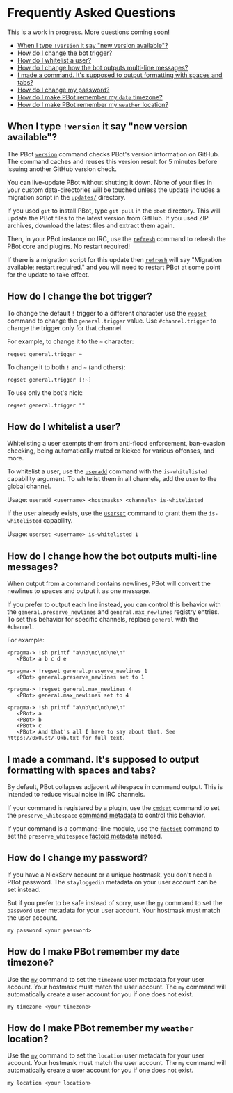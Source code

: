 # Frequently Asked Questions
This is a work in progress. More questions coming soon!

<!-- md-toc-begin -->
* [When I type `!version` it say "new version available"?](#when-i-type-version-it-say-new-version-available)
* [How do I change the bot trigger?](#how-do-i-change-the-bot-trigger)
* [How do I whitelist a user?](#how-do-i-whitelist-a-user)
* [How do I change how the bot outputs multi-line messages?](#how-do-i-change-how-the-bot-outputs-multi-line-messages)
* [I made a command. It's supposed to output formatting with spaces and tabs?](#i-made-a-command-its-supposed-to-output-formatting-with-spaces-and-tabs)
* [How do I change my password?](#how-do-i-change-my-password)
* [How do I make PBot remember my `date` timezone?](#how-do-i-make-pbot-remember-my-date-timezone)
* [How do I make PBot remember my `weather` location?](#how-do-i-make-pbot-remember-my-weather-location)
<!-- md-toc-end -->

## When I type `!version` it say "new version available"?
The PBot [`version`](Commands.md#version) command checks PBot's version information on GitHub.
The command caches and reuses this version result for 5 minutes before issuing another GitHub version check.

You can live-update PBot without shutting it down. None of your files in your custom
data-directories will be touched unless the update includes a migration script in the
[`updates/`](../updates) directory.

If you used `git` to install PBot, type `git pull` in the `pbot` directory. This will
update the PBot files to the latest version from GitHub. If you used ZIP archives, download
the latest files and extract them again.

Then, in your PBot instance on IRC, use the [`refresh`](Admin.md#refresh) command to refresh
the PBot core and plugins. No restart required!

If there is a migration script for this update then [`refresh`](Admin.md#refresh) will say "Migration available;
restart required." and you will need to restart PBot at some point for the update to take effect.

## How do I change the bot trigger?
To change the default `!` trigger to a different character use the [`regset`](Registry.md#regset)
command to change the `general.trigger` value. Use `#channel.trigger` to change the trigger only
for that channel.

For example, to change it to the `~` character:

    regset general.trigger ~

To change it to both `!` and `~` (and others):

    regset general.trigger [!~]

To use only the bot's nick:

    regset general.trigger ""

## How do I whitelist a user?
Whitelisting a user exempts them from anti-flood enforcement, ban-evasion checking,
being automatically muted or kicked for various offenses, and more.

To whitelist a user, use the [`useradd`](Admin.md#useradd) command with the
`is-whitelisted` capability argument.  To whitelist them in all channels, add
the user to the global channel.

Usage: `useradd <username> <hostmasks> <channels> is-whitelisted`

If the user already exists, use the [`userset`](Admin.md#userset) command to
grant them the `is-whitelisted` capability.

Usage: `userset <username> is-whitelisted 1`

## How do I change how the bot outputs multi-line messages?
When output from a command contains newlines, PBot will convert the newlines
to spaces and output it as one message.

If you prefer to output each line instead, you can control this behavior with
the `general.preserve_newlines` and `general.max_newlines` registry entries. To
set this behavior for specific channels, replace `general` with the `#channel`.

For example:

    <pragma-> !sh printf "a\nb\nc\nd\ne\n"
       <PBot> a b c d e

    <pragma-> !regset general.preserve_newlines 1
       <PBot> general.preserve_newlines set to 1

    <pragma-> !regset general.max_newlines 4
       <PBot> general.max_newlines set to 4

    <pragma-> !sh printf "a\nb\nc\nd\ne\n"
       <PBot> a
       <PBot> b
       <PBot> c
       <PBot> And that's all I have to say about that. See https://0x0.st/-Okb.txt for full text.

## I made a command. It's supposed to output formatting with spaces and tabs?
By default, PBot collapses adjacent whitespace in command output. This is intended to
reduce visual noise in IRC channels.

If your command is registered by a plugin, use the [`cmdset`](Admin.md#cmdset) command
to set the `preserve_whitespace` [command metadata](Admin.md#command-metadata-list) to
control this behavior.

If your command is a command-line module, use the [`factset`](Factoids.md#factset) command
to set the `preserve_whitespace` [factoid metadata](Factoids.md#factoid-metadata-list) instead.

## How do I change my password?
If you have a NickServ account or a unique hostmask, you don't need a PBot password.
The `stayloggedin` metadata on your user account can be set instead.

But if you prefer to be safe instead of sorry, use the [`my`](Commands.md#my) command
to set the `password` user metadata for your user account. Your hostmask must match the
user account.

    my password <your password>

## How do I make PBot remember my `date` timezone?
Use the [`my`](Commands.md#my) command to set the `timezone` user metadata for your
user account. Your hostmask must match the user account. The `my` command will automatically
create a user account for you if one does not exist.

    my timezone <your timezone>

## How do I make PBot remember my `weather` location?
Use the [`my`](Commands.md#my) command to set the `location` user metadata for your
user account. Your hostmask must match the user account. The `my` command will automatically
create a user account for you if one does not exist.

    my location <your location>

